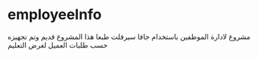 # employeeInfo
مشروع لادارة الموظفين باستخدام جافا سيرفلت طبعا هذا المشروع قديم وتم تجهيزه حسب طلبات العميل لغرض التعليم

